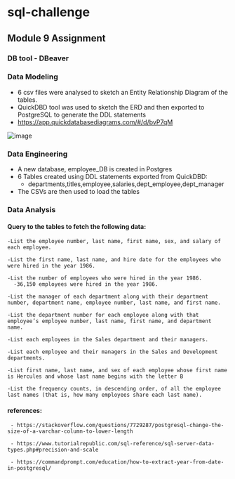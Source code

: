 # sql-challenge
## Module 9 Assignment 

### DB tool - DBeaver 

### Data Modeling
   - 6 csv files were analysed to sketch an Entity Relationship Diagram of the tables. 
   - QuickDBD tool was used to sketch the ERD and then exported to PostgreSQL to generate the DDL statements
   - https://app.quickdatabasediagrams.com/#/d/bvP7qM
   
   ![image](https://user-images.githubusercontent.com/126313924/235408364-1dd4e2ad-8349-4f44-9974-56ead6e5ec1f.png)

   
### Data Engineering
   - A new database, employee_DB is created in Postgres
   - 6 Tables created using DDL statements exported from QuickDBD: 
     - departments,titles,employee,salaries,dept_employee,dept_manager
   - The CSVs are then used to load the tables
   
### Data Analysis
    
#### Query to the tables to fetch the following data: 
    
    -List the employee number, last name, first name, sex, and salary of each employee.
    
    -List the first name, last name, and hire date for the employees who were hired in the year 1986.
    
    -List the number of employees who were hired in the year 1986.
      -36,150 employees were hired in the year 1986.
      
    -List the manager of each department along with their department number, department name, employee number, last name, and first name.
    
    -List the department number for each employee along with that employee’s employee number, last name, first name, and department name.
    
    -List each employees in the Sales department and their managers.
    
    -List each employee and their managers in the Sales and Development departments.
    
    -List first name, last name, and sex of each employee whose first name is Hercules and whose last name begins with the letter B
    
    -List the frequency counts, in descending order, of all the employee last names (that is, how many employees share each last name).

#### references: 
     
     - https://stackoverflow.com/questions/7729287/postgresql-change-the-size-of-a-varchar-column-to-lower-length
                 
     - https://www.tutorialrepublic.com/sql-reference/sql-server-data-types.php#precision-and-scale
     
     - https://commandprompt.com/education/how-to-extract-year-from-date-in-postgresql/
                 
                 
     
  
